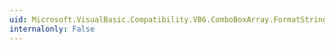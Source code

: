 ```yaml
---
uid: Microsoft.VisualBasic.Compatibility.VB6.ComboBoxArray.FormatStringChanged
internalonly: False
---
```

